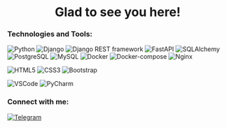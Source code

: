 <h1 align="center">Glad to see you here!</h1>

### Technologies and Tools:
![Python](https://img.shields.io/badge/Python-black?style=flat-square&logo=Python)
![Django](https://img.shields.io/badge/Django-black?style=flat-square&logo=Django)
![Django REST framework](https://img.shields.io/badge/Django--REST--framework-black?style=flat-square&logo=Django)
![FastAPI](https://img.shields.io/badge/FastAPI-black?style=flat-square&logo=FastAPI)
![SQLAlchemy](https://img.shields.io/badge/SQLAlchemy-black?style=flat-square&logo=SQLAlchemy)
![PostgreSQL](https://img.shields.io/badge/PostgreSQL-black?style=flat-square&logo=PostgreSQL)
![MySQL](https://img.shields.io/badge/MySQL-black?style=flat-square&logo=MySQL)
![Docker](https://img.shields.io/badge/Docker-black?style=flat-square&logo=Docker)
![Docker-compose](https://img.shields.io/badge/Docker--compose-black?style=flat-square&logo=Docker)
![Nginx](https://img.shields.io/badge/Nginx-black?style=flat-square&logo=Nginx)

![HTML5](https://img.shields.io/badge/HTML5-black?style=flat-square&logo=HTML5)
![CSS3](https://img.shields.io/badge/CSS-black?style=flat-square&logo=CSS3)
![Bootstrap](https://img.shields.io/badge/Bootstrap-black?style=flat-square&logo=Bootstrap)

![VSCode](https://img.shields.io/badge/VSCode-black?style=flat-square&logo=visual-studio-code)
![PyCharm](https://img.shields.io/badge/PyCharm-black?style=flat-square&logo=PyCharm)

### Connect with me:
[![Telegram](https://img.shields.io/badge/Telegram-black?style=flat-square&logo=Telegram)](https://t.me/PivnoyFey)
